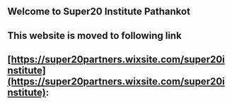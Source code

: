 ## Welcome to Super20 Institute Pathankot 

## This website is moved to following link 
## [https://super20partners.wixsite.com/super20institute](https://super20partners.wixsite.com/super20institute):
